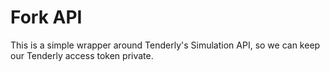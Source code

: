 # Fork API

This is a simple wrapper around Tenderly's Simulation API, so we can keep our Tenderly access token private.

